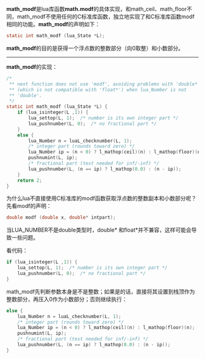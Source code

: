 **math_modf**是lua库函数**math.modf**的具体实现，和math_ceil、math_floor不同，math_modf不使用任何的C标准库函数，独立地实现了和C标准库函数modf相同的功能。**math_modf**的声明如下：

```c
static int math_modf (lua_State *L);
```

**math_modf**的目的是获得一个浮点数的整数部分（向0取整）和小数部分。

---

**math_modf**的实现：

```c
/*
 ** next function does not use 'modf', avoiding problems with 'double*'
 ** (which is not compatible with 'float*') when lua_Number is not
 ** 'double'.
 */
static int math_modf (lua_State *L) {
    if (lua_isinteger(L ,1)) {
        lua_settop(L, 1);  /* number is its own integer part */
        lua_pushnumber(L, 0);  /* no fractional part */
    }
    else {
        lua_Number n = luaL_checknumber(L, 1);
        /* integer part (rounds toward zero) */
        lua_Number ip = (n < 0) ? l_mathop(ceil)(n) : l_mathop(floor)(n);
        pushnumint(L, ip);
        /* fractional part (test needed for inf/-inf) */
        lua_pushnumber(L, (n == ip) ? l_mathop(0.0) : (n - ip));
    }
    return 2;
}
```

为什么lua不直接使用C标准库的modf函数获取浮点数的整数副本和小数部分呢？先看modf的声明：

```c
double modf (double x, double* intpart);
```

当LUA_NUMBER不是double类型时，double* 和float*并不兼容，这样可能会导致一些问题。

看代码：

```c
if (lua_isinteger(L ,1)) {
    lua_settop(L, 1);  /* number is its own integer part */
    lua_pushnumber(L, 0);  /* no fractional part */
}
```

math_modf先判断参数本身是不是整数；如果是的话，直接将其设置到栈顶作为整数部分，再压入0作为小数部分；否则继续执行：

```c
else {
    lua_Number n = luaL_checknumber(L, 1);
    /* integer part (rounds toward zero) */
    lua_Number ip = (n < 0) ? l_mathop(ceil)(n) : l_mathop(floor)(n);
    pushnumint(L, ip);
    /* fractional part (test needed for inf/-inf) */
    lua_pushnumber(L, (n == ip) ? l_mathop(0.0) : (n - ip));
}
```

